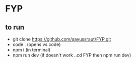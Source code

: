 # FYP

## to run
- git clone https://github.com/aayussraut/FYP.git
- code . (opens vs code)
- npm i (in terminal)
- npm run dev (if doesn't work ..cd FYP then npm run dev)
